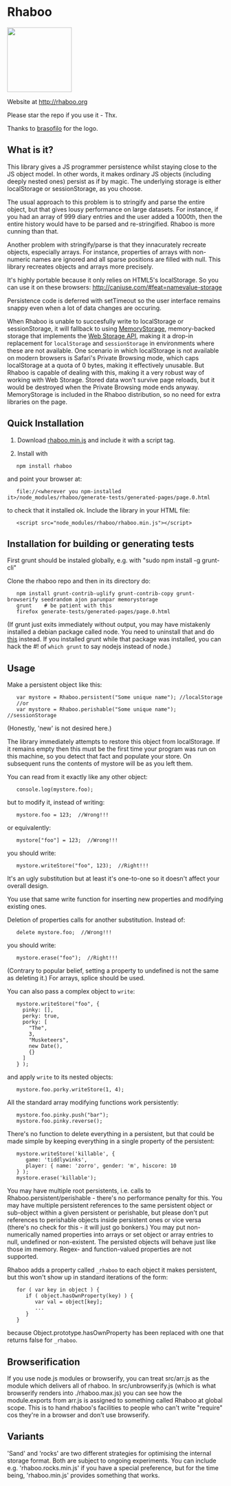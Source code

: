 Rhaboo
======

<img src="logo.png" width="150px;"/>

Website at http://rhaboo.org

Please star the repo if you use it - Thx.
 
Thanks to <a href='https://github.com/brasofilo'>brasofilo</a> for the logo. 

What is it?
-----------

This library gives a JS programmer persistence whilst staying close to the JS object model. In other words, it makes ordinary JS objects (including deeply nested ones) persist as if by magic. The underlying storage is either localStorage or sessionStorage, as you choose.

The usual approach to this problem is to stringify and parse the entire object, but that gives lousy performance on large datasets. For instance, if you had an array of 999 diary entries and the user added a 1000th, then the entire history would have to be parsed and re-stringified. Rhaboo is more cunning than that.

Another problem with stringify/parse is that they innacurately recreate objects, especially arrays. For instance, properties of arrays with non-numeric names are ignored and all sparse positions are filled with null. This library recreates objects and arrays more precisely.

It's highly portable because it only relies on HTML5's localStorage. So you can use it on these browsers: http://caniuse.com/#feat=namevalue-storage

Persistence code is deferred with setTimeout so the user interface remains snappy even when a lot of data changes are occuring. 

When Rhaboo is unable to succesfully write to localStorage or sessionStorage, it will fallback to using [MemoryStorage](http://download.github.io/memorystorage/), memory-backed storage that implements the [Web Storage API](http://www.w3.org/TR/webstorage/), making it a drop-in replacement for `localStorage` and `sessionStorage` in environments where these are not available. One scenario in which localStorage is not available on modern browsers is Safari's Private Browsing mode, which caps localStorage at a quota of 0 bytes, making it effectively unusable. But Rhaboo is capable of dealing with this, making it a very robust way of working with Web Storage. Stored data won't survive page reloads, but it would be destroyed when the Private Browsing mode ends anyway. MemoryStorage is included in the Rhaboo distribution, so no need for extra libraries on the page.

Quick Installation
------------------

1. Download <a class='download plain' href="https://raw.githubusercontent.com/adrianmay/rhaboo/master/rhaboo.min.js" download>rhaboo.min.js</a> and include it with a script tag.

2. Install with 

```
   npm install rhaboo
```

and point your browser at: 

```
   file://<wherever you npm-installed it>/node_modules/rhaboo/generate-tests/generated-pages/page.0.html
```

to check that it installed ok. Include the library in your HTML file:

```
   <script src="node_modules/rhaboo/rhaboo.min.js"></script>
```

Installation for building or generating tests
---------------------------------------------

First grunt should be instaled globally, e.g. with "sudo npm install -g grunt-cli"

Clone the rhaboo repo and then in its directory do:

```
   npm install grunt-contrib-uglify grunt-contrib-copy grunt-browserify seedrandom ajon parunpar memorystorage
   grunt    # be patient with this
   firefox generate-tests/generated-pages/page.0.html
```

(If grunt just exits immediately without output, you may have mistakenly installed a debian package called node. 
You need to uninstall that and do <a href='https://github.com/joyent/node/wiki/Installing-Node.js-via-package-manager#debian-and-ubuntu-based-linux-distributions'>this</a> instead. 
If you installed grunt while that package was installed, you can hack the #! of `which grunt` to say nodejs instead of node.)

Usage
-----

Make a persistent object like this:

```
   var mystore = Rhaboo.persistent("Some unique name"); //localStorage
   //or
   var mystore = Rhaboo.perishable("Some unique name"); //sessionStorage
```
(Honestly, 'new' is not desired here.)

The library immediately attempts to restore this object from localStorage. If it remains empty then this must be the first time your program was run on this machine, so you detect that fact and populate your store. On subsequent runs the contents of mystore will be as you left them.

You can read from it exactly like any other object:

```
   console.log(mystore.foo); 
```
but to modify it, instead of writing:
 
```
   mystore.foo = 123;  //Wrong!!!
```
or equivalently: 

```
   mystore["foo"] = 123;  //Wrong!!!
```
you should write:

```
   mystore.writeStore("foo", 123);  //Right!!!
```

It's an ugly substitution but at least it's one-to-one so it doesn't affect your overall design.

You use that same write function for inserting new properties and modifying existing ones.  

Deletion of properties calls for another substitution. Instead of:

```
   delete mystore.foo;  //Wrong!!!
```

you should write:

```
   mystore.erase("foo");  //Right!!!
```

(Contrary to popular belief, setting a property to undefined is not the same as deleting it.) For arrays, splice should be used. 

You can also pass a complex object to `write`:

```
   mystore.writeStore("foo", {   
     pinky: [],   
     perky: true,   
     porky: [   
       "The",   
       3,   
       "Musketeers",   
       new Date(),
       {}   
     ]   
   } );
```

and apply `write` to its nested objects:

```
   mystore.foo.porky.writeStore(1, 4);
```

All the standard array modifying functions work persistently:

```
   mystore.foo.pinky.push("bar");  
   mystore.foo.pinky.reverse();
```

There's no function to delete everything in a persistent, but that could be made simple by keeping everything in a single property of the persistent:

```
   mystore.writeStore('killable', { 
      game: 'tiddlywinks', 
      player: { name: 'zorro', gender: 'm', hiscore: 10 
   } );
   mystore.erase('killable');
```

You may have multiple root persistents, i.e. calls to Rhaboo.persistent/perishable - there's no performance penalty for this. You may have multiple persistent references to the same persistent object or sub-object within a given persistent or perishable, but please don't put references to perishable objects inside persistent ones or vice versa (there's no check for this - it will just go bonkers.) You may put non-numerically named properties into arrays or set object or array entries to null, undefined or non-existent. The persisted objects will behave just like those im memory. Regex- and function-valued properties are not supported.

Rhaboo adds a property called `_rhaboo` to each object it makes persistent, but this won't show up in standard iterations of the form:

```
   for ( var key in object ) {
      if ( object.hasOwnProperty(key) ) {
         var val = object[key];
         ...
      }
   }
```

because Object.prototype.hasOwnProperty has been replaced with one that returns false for `_rhaboo`.

Browserification
----------------

If you use node.js modules or browserify, you can treat src/arr.js as the module which delivers all of rhaboo. In src/unbrowserify.js (which is what browserify renders into ./rhaboo.max.js) you can see how the module.exports from arr.js is assigned to something called Rhaboo at global scope. This is to hand rhaboo's facilities to people who can't write "require" cos they're in a browser and don't use browserify. 

Variants
--------

'Sand' and 'rocks' are two different strategies for optimising the internal storage format. Both are subject to ongoing experiments. You can include e.g. 'rhaboo.rocks.min.js' if you have a special preference, but for the time being, 'rhaboo.min.js' provides something that works.




